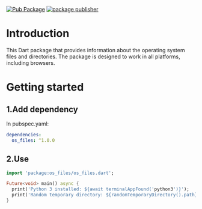 [![Pub Package](https://img.shields.io/pub/v/os_files.svg)](https://pub.dartlang.org/packages/os_files)
[![package publisher](https://img.shields.io/pub/publisher/os_files.svg)](https://pub.dev/packages/os_files/publisher)

# Introduction

This Dart package that provides information about the operating system files and directories.
The package is designed to work in all platforms, including browsers.

# Getting started
## 1.Add dependency
In pubspec.yaml:
```yaml
dependencies:
  os_files: ^1.0.0
```

## 2.Use
```dart
import 'package:os_files/os_files.dart';

Future<void> main() async {
  print('Python 3 installed: ${await terminalAppFound('python3')}');
  print('Random temporary directory: ${randomTemporaryDirectory().path}');
}
```
